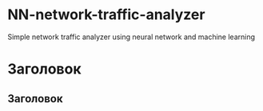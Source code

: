 # NN-network-traffic-analyzer
Simple network traffic analyzer using neural network and machine learning

# Заголовок
## Заголовок

